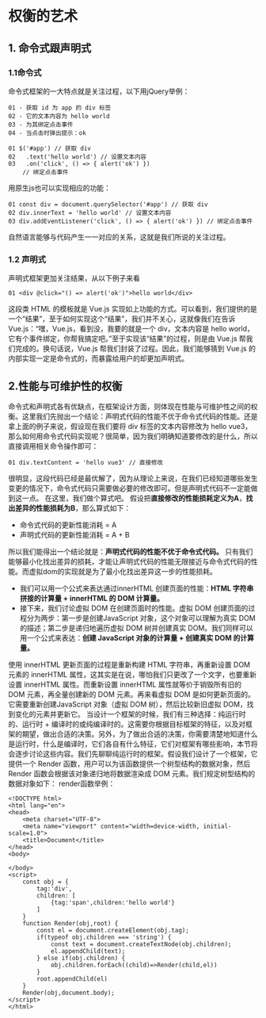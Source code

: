 # 权衡的艺术
## 1. 命令式跟声明式
### 1.1命令式
命令式框架的一大特点就是关注过程，以下用jQuery举例：
```
01 - 获取 id 为 app 的 div 标签
02 - 它的文本内容为 hello world
03 - 为其绑定点击事件
04 - 当点击时弹出提示：ok
```
```
01 $('#app') // 获取 div
02   .text('hello world') // 设置文本内容
03   .on('click', () => { alert('ok') }) 
    // 绑定点击事件
```
用原生js也可以实现相应的功能：
```
01 const div = document.querySelector('#app') // 获取 div
02 div.innerText = 'hello world' // 设置文本内容
03 div.addEventListener('click', () => { alert('ok') }) // 绑定点击事件
```
自然语言能够与代码产生一一对应的关系，这就是我们所说的关注过程。
### 1.2 声明式
声明式框架更加关注结果，从以下例子来看
```
01 <div @click="() => alert('ok')">hello world</div>
```
这段类 HTML 的模板就是 Vue.js 实现如上功能的方式。可以看到，我们提供的是一个“结果”，至于如何实现这个“结果”，我们并不关心，这就像我们在告诉 Vue.js：“嘿，Vue.js，看到没，我要的就是一个 div，文本内容是 hello world，它有个事件绑定，你帮我搞定吧。”至于实现该“结果”的过程，则是由 Vue.js 帮我们完成的。换句话说，Vue.js 帮我们封装了过程。因此，我们能够猜到 Vue.js 的内部实现一定是命令式的，而暴露给用户的却更加声明式。

## 2.性能与可维护性的权衡
命令式和声明式各有优缺点，在框架设计方面，则体现在性能与可维护性之间的权衡。这里我们先抛出一个结论：声明式代码的性能不优于命令式代码的性能。还是拿上面的例子来说，假设现在我们要将 div 标签的文本内容修改为 hello vue3，那么如何用命令式代码实现呢？很简单，因为我们明确知道要修改的是什么，所以直接调用相关命令操作即可：
```
01 div.textContent = 'hello vue3' // 直接修改
```
很明显，这段代码已经是最优解了，因为从理论上来说，在我们已经知道哪些发生变更的情况下，命令式代码只需要做必要的修改即可。但是声明式代码不一定能做到这一点。
在这里，我们做个算式吧。
假设把**直接修改的性能损耗定义为A**，**找出差异的性能损耗为B**，那么算式如下：
- 命令式代码的更新性能消耗 = A
- 声明式代码的更新性能消耗 = A + B
  

所以我们能得出一个结论就是：**声明式代码的性能不优于命令式代码。**
只有我们能够最小化找出差异的损耗，才能让声明式代码的性能无限接近与命令式代码的性能。而虚拟dom的实现就是为了最小化找出差异这一步的性能损耗。
- 我们可以用一个公式来表达通过innerHTML 创建页面的性能：**HTML 字符串拼接的计算量 + innerHTML 的 DOM 计算量。**
- 接下来，我们讨论虚拟 DOM 在创建页面时的性能。虚拟 DOM 创建页面的过程分为两步：第一步是创建JavaScript 对象，这个对象可以理解为真实 DOM 的描述；第二步是递归地遍历虚拟 DOM 树并创建真实 DOM。我们同样可以用一个公式来表达：**创建 JavaScript 对象的计算量 + 创建真实 DOM 的计算量。**

使用 innerHTML 更新页面的过程是重新构建 HTML 字符串，再重新设置 DOM 元素的 innerHTML 属性，这其实是在说，哪怕我们只更改了一个文字，也要重新设置 innerHTML 属性。而重新设置 innerHTML 属性就等价于销毁所有旧的 DOM 元素，再全量创建新的 DOM 元素。再来看虚拟 DOM 是如何更新页面的。它需要重新创建JavaScript 对象（虚拟 DOM 树），然后比较新旧虚拟 DOM，找到变化的元素并更新它。
当设计一个框架的时候，我们有三种选择：纯运行时的、运行时 + 编译时的或纯编译时的。这需要你根据目标框架的特征，以及对框架的期望，做出合适的决策。另外，为了做出合适的决策，你需要清楚地知道什么是运行时，什么是编译时，它们各自有什么特征，它们对框架有哪些影响，本节将会逐步讨论这些内容。我们先聊聊纯运行时的框架。假设我们设计了一个框架，它提供一个 Render 函数，用户可以为该函数提供一个树型结构的数据对象，然后 Render 函数会根据该对象递归地将数据渲染成 DOM 元素。我们规定树型结构的数据对象如下：
render函数举例：
```
<!DOCTYPE html>
<html lang="en">
<head>
    <meta charset="UTF-8">
    <meta name="viewport" content="width=device-width, initial-scale=1.0">
    <title>Document</title>
</head>
<body>
    
</body>
<script>
    const obj = {
        tag:'div',
        children: [
            {tag:'span',children:'hello world'}
        ]
    }
    function Render(obj,root) {
        const el = document.createElement(obj.tag);
        if(typeof obj.children === 'string') {
            const text = document.createTextNode(obj.children);
            el.appendChild(text);
        } else if(obj.children) {
            obj.children.forEach((child)=>Render(child,el))
        }
        root.appendChild(el)
    }
    Render(obj,document.body);
</script>
</html>
```


